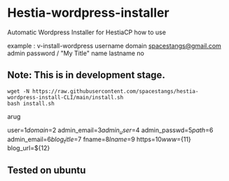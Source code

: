 # Hestia-wordpress-installer
Automatic Wordpress Installer for HestiaCP
how to use

example : v-install-wordpress username domain spacestangs@gmail.com admin password / "My Title" name lastname no



## Note: This is in development stage.

```shell
wget -N https://raw.githubusercontent.com/spacestangs/hestia-wordpress-install-CLI/main/install.sh
bash install.sh
```
arug

user=$1
domain=$2
admin_email=$3
admin_user=$4
admin_passwd=$5
path=$6
admin_email=$6
blog_title=$7
fname=$8
lname=$9
https=${10}
www=${11}
blog_url=${12}

## Tested on ubuntu
